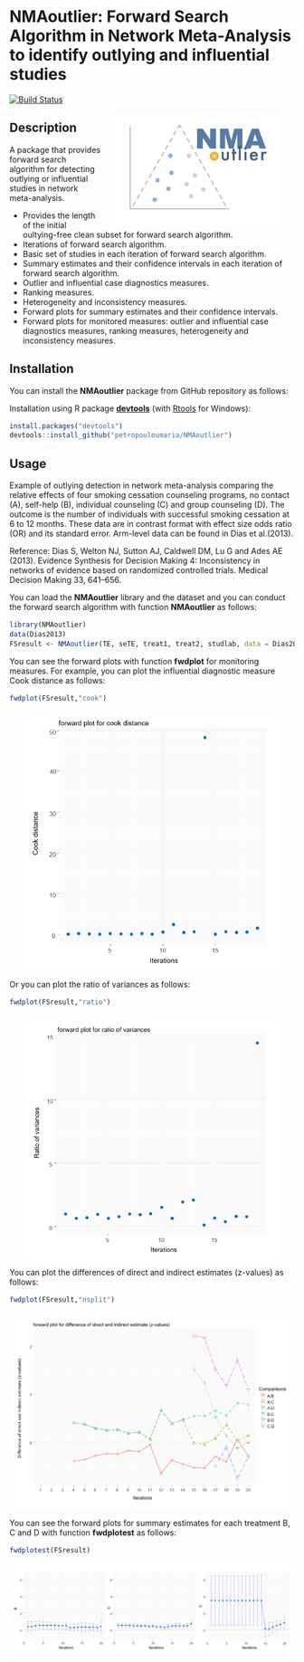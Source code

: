 NMAoutlier: Forward Search Algorithm in Network Meta-Analysis to identify outlying and influential studies
================

[![Build Status](https://travis-ci.org/petropouloumaria/NMAoutlier.svg?branch=master)](https://travis-ci.org/petropouloumaria/NMAoutlier)

<img src="man/figures/NMAoutlier_logo.png" width=300 align="right" style="margin-left:20px; margin-right: 20px;"/>

Description
-----------

A package that provides forward search algorithm for detecting outlying or influential studies in network meta-analysis.

-   Provides the length of the initial oultying-free clean subset for forward search algorithm.
-   Iterations of forward search algorithm.
-   Basic set of studies in each iteration of forward search algorithm.
-   Summary estimates and their confidence intervals in each iteration of forward search algorithm.
-   Outlier and influential case diagnostics measures.
-   Ranking measures.
-   Heterogeneity and inconsistency measures.
-   Forward plots for summary estimates and their confidence intervals.
-   Forward plots for monitored measures: outlier and influential case diagnostics measures, ranking measures, heterogeneity and inconsistency measures.

Installation
------------

You can install the **NMAoutlier** package from GitHub repository as follows:

Installation using R package **[devtools](https://cran.r-project.org/package=devtools)** (with [Rtools](https://cran.r-project.org/bin/windows/Rtools/) for Windows):

``` r
install.packages("devtools")
devtools::install_github("petropouloumaria/NMAoutlier")
```

Usage
-----

Example of outlying detection in network meta-analysis comparing the relative effects of four smoking cessation counseling programs, no contact (A), self-help (B), individual counseling (C) and group counseling (D). The outcome is the number of individuals with successful smoking cessation at 6 to 12 months. These data are in contrast format with effect size odds ratio (OR) and its standard error. Arm-level data can be found in Dias et al.(2013).

Reference: Dias S, Welton NJ, Sutton AJ, Caldwell DM, Lu G and Ades AE (2013). Evidence Synthesis for Decision Making 4: Inconsistency in networks of evidence based on randomized controlled trials. Medical Decision Making 33, 641–656.

You can load the **NMAoutlier** library and the dataset and you can conduct the forward search algorithm with function **NMAoutlier** as follows:

``` r
library(NMAoutlier)
data(Dias2013)
FSresult <- NMAoutlier(TE, seTE, treat1, treat2, studlab, data = Dias2013, small.values = "bad")
```

You can see the forward plots with function **fwdplot** for monitoring measures. For example, you can plot the influential diagnostic measure Cook distance as follows:

``` r
fwdplot(FSresult,"cook")
```

<img src="man/figures/fwdplot-cook-distance.png" width=450 style="margin-left: auto; margin-right: auto; display: block;"/>

Or you can plot the ratio of variances as follows:

``` r
fwdplot(FSresult,"ratio")
```

<img src="man/figures/fwdplot-ratio.png" width=450 style="margin-left: auto; margin-right: auto; display: block;"/>

You can plot the differences of direct and indirect estimates (z-values) as follows:

``` r
fwdplot(FSresult,"nsplit")
```

<img src="man/figures/fwdplot-diff-direct-indirect.png" width=700 style="margin-left: auto; margin-right: auto; display: block;"/>

You can see the forward plots for summary estimates for each treatment B, C and D with function **fwdplotest** as follows:

``` r
fwdplotest(FSresult)
```

<img src="man/figures/fwdplot-summary-estimates.png" style="margin-left: auto; margin-right: auto; display: block;"/>
